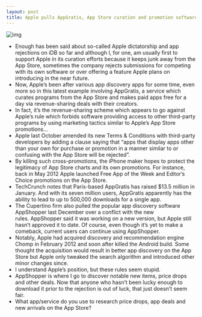 ```yaml
---
layout: post
title: Apple pulls AppGratis, App Store curation and promotion software
---
```

![img](http://media.idownloadblog.com/wp-content/uploads/2013/04/AppGratis-teaser.jpg)
* Enough has been said about so-called Apple dictatorship and app rejections on iDB so far and although I, for one, am usually first to support Apple in its curation efforts because it keeps junk away from the App Store, sometimes the company rejects submissions for competing with its own software or over offering a feature Apple plans on introducing in the near future.
* Now, Apple’s been after various app discovery apps for some time, even more so in this latest example involving AppGratis, a service which curates programs from the App Store and makes paid apps free for a day via revenue-sharing deals with their creators.
* In fact, it’s the revenue-sharing scheme which appears to go against Apple’s rule which forbids software providing access to other third-party programs by using marketing tactics similar to Apple’s App Store promotions…
* Apple last October amended its new Terms & Conditions with third-party developers by adding a clause saying that “apps that display apps other than your own for purchase or promotion in a manner similar to or confusing with the App Store will be rejected”.
* By killing such cross-promotions, the iPhone maker hopes to protect the legitimacy of App Store charts and its own promotions. For instance, back in May 2012 Apple launched Free App of the Week and Editor’s Choice promotions on the App Store.
* TechCrunch notes that Paris-based AppGratis has raised $13.5 million in January. And with its seven million users, AppGratis apparently has the ability to lead to up to 500,000 downloads for a single app.
* The Cupertino firm also pulled the popular app discovery software AppShopper last December over a conflict with the new rules. AppShopper said it was working on a new version, but Apple still hasn’t approved it to date. Of course, even though it’s yet to make a comeback, current users can continue using AppShopper.
* Notably, Apple had acquired discovery and recommendation engine Chomp in February 2012 and soon after killed the Android build. Some thought the acquisition would result in better app discovery on the App Store but Apple only tweaked the search algorithm and introduced other minor changes since.
* I understand Apple’s position, but these rules seem stupid.
* AppShopper is where I go to discover notable new items, price drops and other deals. Now that anyone who hasn’t been lucky enough to download it prior to the rejection is out of luck, that just doesn’t seem fair.
* What app/service do you use to research price drops, app deals and new arrivals on the App Store?

